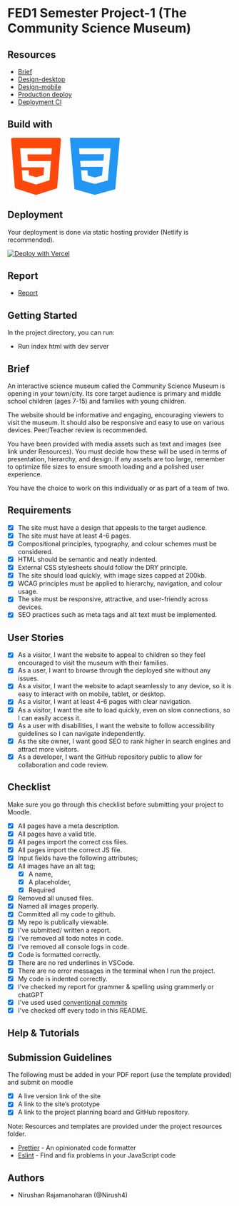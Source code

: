 # FED1 Semester Project-1 (The Community Science Museum)

## Resources

<!-- You must replace these links -->

- [Brief](https://lms.noroff.no/pluginfile.php/339034/mod_resource/content/5/HTML__CSS_CA.pdf)
- [Design-desktop](https://www.figma.com/proto/5cbdGCgNqnogjUstZbU3ng/Community-Science-Museum-Superman?page-id=0%3A1&node-id=1-3&node-type=canvas&viewport=164%2C57%2C0.06&t=f9NRTR0t2drpXXrw-1&scaling=min-zoom&content-scaling=fixed)
- [Design-mobile](https://www.figma.com/proto/5cbdGCgNqnogjUstZbU3ng/Community-Science-Museum-Superman?page-id=447%3A6866&node-id=447-6901&node-type=canvas&viewport=-311%2C1368%2C0.31&t=IvxFJwo4SmocGHjb-1&scaling=scale-down&content-scaling=fixed)
- [Production deploy](https://nirush-fed1-html-css-ca-rainydays.netlify.app/)
- [Deployment CI](https://app.netlify.com/sites/nirush-fed1-html-css-ca-rainydays/overview)

## Build with

![HTML](/images/Readme/html.png) ![CSS](/images/Readme/css.png)

## Deployment

Your deployment is done via static hosting provider (Netlify is recommended).

[![Deploy with Vercel](https://vercel.com/button)](https://vercel.com/new/clone?repository-url=https%3A%2F%2Fgithub.com%2FS3ak%2Ffed1-exam-vanilla-frontend-website&env=API_TOKEN,API_SECRET&envDescription=The%20API_TOKEN%20is%20needed%20to%20access%20a%20secure%20API%20endpoint.%20This%20can%20be%20the%20Authorization%20%60Bearer%20Token%60%20header%20used%20to%20make%20queries.&envLink=https%3A%2F%2Fvitejs.dev%2Fguide%2Fenv-and-mode.html&project-name=exam-front-end&repository-name=fed1-exam-vanilla-frontend-website&skippable-integrations=1)

## Report

- [Report](https://docs.google.com/document/d/1Q-rmOpeGXJ-xwUUeOcfhid4X0wBftrYU2mW_0n_VoeM/edit?usp=sharing)

## Getting Started

In the project directory, you can run:

- Run index html with dev server

## Brief

An interactive science museum called the Community Science Museum is opening in your town/city. Its core target audience is primary and middle school children (ages 7-15) and families with young children.

The website should be informative and engaging, encouraging viewers to visit the museum. It should also be responsive and easy to use on various devices. Peer/Teacher review is recommended.

You have been provided with media assets such as text and images (see link under Resources). You must decide how these will be used in terms of presentation, hierarchy, and design. If any assets are too large, remember to optimize file sizes to ensure smooth loading and a polished user experience.

You have the choice to work on this individually or as part of a team of two.

## Requirements

- [x] The site must have a design that appeals to the target audience.
- [x] The site must have at least 4-6 pages.
- [x] Compositional principles, typography, and colour schemes must be considered.
- [x] HTML should be semantic and neatly indented.
- [x] External CSS stylesheets should follow the DRY principle.
- [x] The site should load quickly, with image sizes capped at 200kb.
- [x] WCAG principles must be applied to hierarchy, navigation, and colour usage.
- [x] The site must be responsive, attractive, and user-friendly across devices.
- [x] SEO practices such as meta tags and alt text must be implemented.

## User Stories

- [x] As a visitor, I want the website to appeal to children so they feel encouraged to visit the museum with their families.
- [x] As a user, I want to browse through the deployed site without any issues.
- [x] As a visitor, I want the website to adapt seamlessly to any device, so it is easy to interact with on mobile, tablet, or desktop.
- [x] As a visitor, I want at least 4-6 pages with clear navigation.
- [x] As a visitor, I want the site to load quickly, even on slow connections, so I can easily access it.
- [x] As a user with disabilities, I want the website to follow accessibility guidelines so I can navigate independently.
- [x] As the site owner, I want good SEO to rank higher in search engines and attract more visitors.
- [x] As a developer, I want the GitHub repository public to allow for collaboration and code review.

## Checklist

Make sure you go through this checklist before submitting your project to Moodle.

- [x] All pages have a meta description.
- [x] All pages have a valid title.
- [x] All pages import the correct css files.
- [x] All pages import the correct JS file.
- [x] Input fields have the following attributes;
- [x] All images have an alt tag;
  - [x] A name,
  - [x] A placeholder,
  - [x] Required
- [x] Removed all unused files.
- [x] Named all images properly.
- [x] Committed all my code to github.
- [x] My repo is publically viewable.
- [x] I've submitted/ written a report.
- [x] I've removed all todo notes in code.
- [x] I've removed all console logs in code.
- [x] Code is formatted correctly.
- [x] There are no red underlines in VSCode.
- [x] There are no error messages in the terminal when I run the project.
- [x] My code is indented correctly.
- [x] I've checked my report for grammer & spelling using grammerly or chatGPT
- [x] I've used used [conventional commits](https://www.conventionalcommits.org/en/v1.0.0/)
- [x] I've checked off every todo in this README.

## Help & Tutorials

## Submission Guidelines

The following must be added in your PDF report (use the template provided) and submit on moodle

- [x] A live version link of the site
- [x] A link to the site’s prototype
- [x] A link to the project planning board and GitHub repository.

Note: Resources and templates are provided under the project resources folder.

- [Prettier](https://prettier.io/) - An opinionated code formatter
- [Eslint](https://eslint.org/) - Find and fix problems in your JavaScript code

## Authors

- Nirushan Rajamanoharan (@Nirush4)
